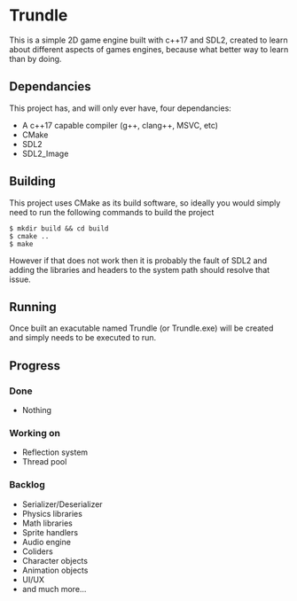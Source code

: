 # Trundle
This is a simple 2D game engine built with c++17 and SDL2, created to learn about different aspects of games engines, because what better way to learn than by doing.

## Dependancies
This project has, and will only ever have, four dependancies:
* A c++17 capable compiler (g++, clang++, MSVC, etc)
* CMake
* SDL2
* SDL2_Image

## Building
This project uses CMake as its build software, so ideally you would simply need to run the following commands to build the project
```
$ mkdir build && cd build
$ cmake ..
$ make
```
However if that does not work then it is probably the fault of SDL2 and adding the libraries and headers to the system path should resolve that issue.

## Running
Once built an exacutable named Trundle (or Trundle.exe) will be created and simply needs to be executed to run.

## Progress
### Done
* Nothing

### Working on
* Reflection system
* Thread pool

### Backlog
* Serializer/Deserializer
* Physics libraries
* Math libraries
* Sprite handlers
* Audio engine
* Coliders
* Character objects
* Animation objects
* UI/UX
* and much more...
